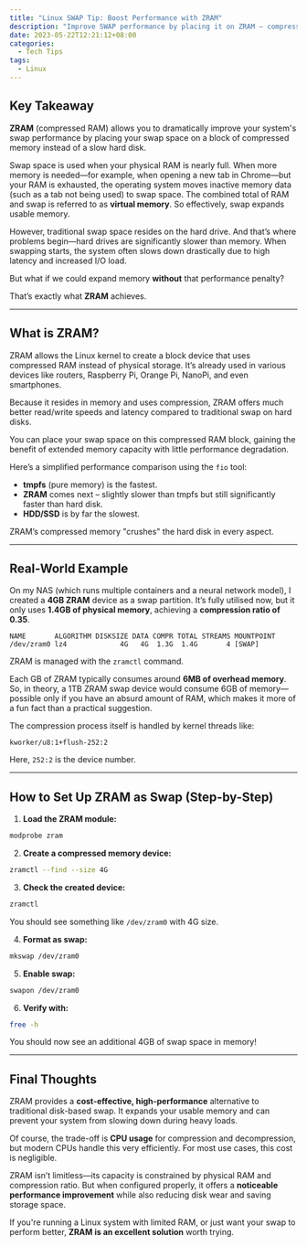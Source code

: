 ```yaml
---
title: "Linux SWAP Tip: Boost Performance with ZRAM"
description: "Improve SWAP performance by placing it on ZRAM – compressed memory that's significantly faster than traditional disk-based SWAP."
date: 2023-05-22T12:21:12+08:00
categories:
  - Tech Tips
tags:
  - Linux
---
```


## Key Takeaway

**ZRAM** (compressed RAM) allows you to dramatically improve your system's swap performance by placing your swap space on a block of compressed memory instead of a slow hard disk.

Swap space is used when your physical RAM is nearly full. When more memory is needed—for example, when opening a new tab in Chrome—but your RAM is exhausted, the operating system moves inactive memory data (such as a tab not being used) to swap space. The combined total of RAM and swap is referred to as **virtual memory**. So effectively, swap expands usable memory.

However, traditional swap space resides on the hard drive. And that’s where problems begin—hard drives are significantly slower than memory. When swapping starts, the system often slows down drastically due to high latency and increased I/O load.

But what if we could expand memory **without** that performance penalty?

That’s exactly what **ZRAM** achieves.

---

## What is ZRAM?

ZRAM allows the Linux kernel to create a block device that uses compressed RAM instead of physical storage. It’s already used in various devices like routers, Raspberry Pi, Orange Pi, NanoPi, and even smartphones.

Because it resides in memory and uses compression, ZRAM offers much better read/write speeds and latency compared to traditional swap on hard disks.

You can place your swap space on this compressed RAM block, gaining the benefit of extended memory capacity with little performance degradation.

Here’s a simplified performance comparison using the `fio` tool:

- **tmpfs** (pure memory) is the fastest.
- **ZRAM** comes next – slightly slower than tmpfs but still significantly faster than hard disk.
- **HDD/SSD** is by far the slowest.

ZRAM’s compressed memory "crushes" the hard disk in every aspect.

---

## Real-World Example

On my NAS (which runs multiple containers and a neural network model), I created a **4GB ZRAM** device as a swap partition. It’s fully utilised now, but it only uses **1.4GB of physical memory**, achieving a **compression ratio of 0.35**.

```shell
NAME       ALGORITHM DISKSIZE DATA COMPR TOTAL STREAMS MOUNTPOINT
/dev/zram0 lz4             4G   4G  1.3G  1.4G       4 [SWAP]
````

ZRAM is managed with the `zramctl` command.

Each GB of ZRAM typically consumes around **6MB of overhead memory**. So, in theory, a 1TB ZRAM swap device would consume 6GB of memory—possible only if you have an absurd amount of RAM, which makes it more of a fun fact than a practical suggestion.

The compression process itself is handled by kernel threads like:

```
kworker/u8:1+flush-252:2
```

Here, `252:2` is the device number.

---

## How to Set Up ZRAM as Swap (Step-by-Step)

1. **Load the ZRAM module:**

```bash
modprobe zram
```

2. **Create a compressed memory device:**

```bash
zramctl --find --size 4G
```

3. **Check the created device:**

```bash
zramctl
```

You should see something like `/dev/zram0` with 4G size.

4. **Format as swap:**

```bash
mkswap /dev/zram0
```

5. **Enable swap:**

```bash
swapon /dev/zram0
```

6. **Verify with:**

```bash
free -h
```

You should now see an additional 4GB of swap space in memory!

---

## Final Thoughts

ZRAM provides a **cost-effective, high-performance** alternative to traditional disk-based swap. It expands your usable memory and can prevent your system from slowing down during heavy loads.

Of course, the trade-off is **CPU usage** for compression and decompression, but modern CPUs handle this very efficiently. For most use cases, this cost is negligible.

ZRAM isn’t limitless—its capacity is constrained by physical RAM and compression ratio. But when configured properly, it offers a **noticeable performance improvement** while also reducing disk wear and saving storage space.

If you're running a Linux system with limited RAM, or just want your swap to perform better, **ZRAM is an excellent solution** worth trying.
